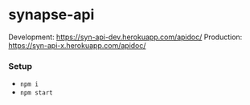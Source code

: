 # synapse-api

Development: https://syn-api-dev.herokuapp.com/apidoc/
Production: https://syn-api-x.herokuapp.com/apidoc/

### Setup
* `npm i`
* `npm start`
